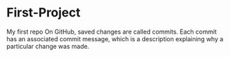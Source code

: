 # First-Project
My first repo
On GitHub, saved changes are called commits. Each commit has an associated commit message, which is a description explaining why a particular change was made.
